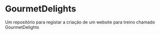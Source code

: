 # GourmetDelights
Um repositório para registar a criação de um website para treino chamado GourmetDelights
